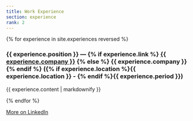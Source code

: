 ```yaml
---
title: Work Experience
section: experience
rank: 2
---
```



{% for experience in site.experiences reversed %}
<div class="item">
    <h3 class="title">{{ experience.position }}
        <span class="place"> —
            {% if experience.link %}
                <a href="{{ experience.link }}">{{ experience.company }}</a>
            {% else %}
                {{ experience.company }}
            {% endif %}
        </span>
        <span class="year">({% if experience.location %}{{ experience.location }} - {% endif %}{{ experience.period }})</span>
    </h3>
    <p> {{ experience.content | markdownify }} </p>
</div>
{% endfor %}

<p><a class="more-link" href="https://www.linkedin.com/in/thomas-hareau-742b8085/#experience"><i class="fa fa-external-link"></i> More on LinkedIn</a></p>
